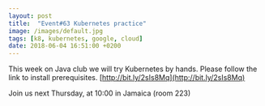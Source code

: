 ```yaml
---
layout: post
title:  "Event#63 Kubernetes practice"
image: /images/default.jpg
tags: [k8, kubernetes, google, cloud]
date: 2018-06-04 16:51:00 +0200
---
```


This week on Java club
we will try Kubernetes by hands. Please follow the link to install prerequisites. [http://bit.ly/2sIs8Mq](http://bit.ly/2sIs8Mq)

Join us next Thursday, at 10:00 in Jamaica (room 223)


